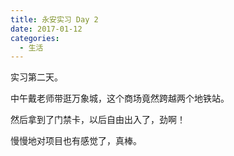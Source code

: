 ```yaml
---
title: 永安实习 Day 2
date: 2017-01-12
categories:
  - 生活
---
```


实习第二天。

中午戴老师带逛万象城，这个商场竟然跨越两个地铁站。

然后拿到了门禁卡，以后自由出入了，劲啊！

慢慢地对项目也有感觉了，真棒。
